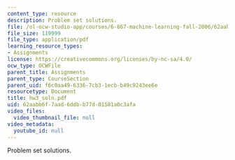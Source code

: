 ```yaml
---
content_type: resource
description: Problem set solutions.
file: /ol-ocw-studio-app/courses/6-867-machine-learning-fall-2006/62aabb6f7aad6ddbb77d01581a0c3afa_hw3_soln.pdf
file_size: 119999
file_type: application/pdf
learning_resource_types:
- Assignments
license: https://creativecommons.org/licenses/by-nc-sa/4.0/
ocw_type: OCWFile
parent_title: Assignments
parent_type: CourseSection
parent_uid: f6c0aa49-6336-7cb3-1ecb-b49c9243ee6e
resourcetype: Document
title: hw3_soln.pdf
uid: 62aabb6f-7aad-6ddb-b77d-01581a0c3afa
video_files:
  video_thumbnail_file: null
video_metadata:
  youtube_id: null
---
```

Problem set solutions.